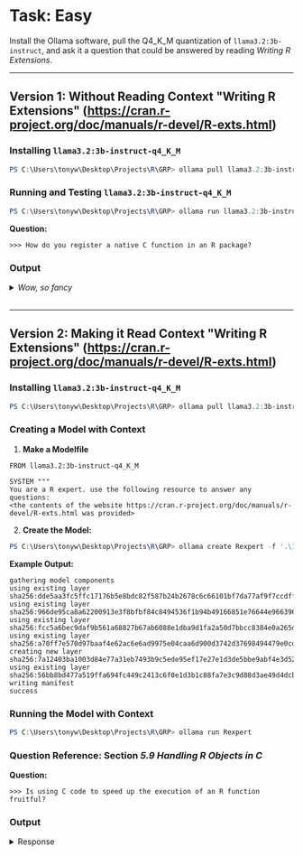# Task: Easy

Install the Ollama software, pull the Q4_K_M quantization of `llama3.2:3b-instruct`, and ask it a question that could be answered by reading *Writing R Extensions*.

---

## Version 1: Without Reading Context "Writing R Extensions" (https://cran.r-project.org/doc/manuals/r-devel/R-exts.html)

### Installing `llama3.2:3b-instruct-q4_K_M`
```powershell
PS C:\Users\tonyw\Desktop\Projects\R\GRP> ollama pull llama3.2:3b-instruct-q4_K_M
```

### Running and Testing `llama3.2:3b-instruct-q4_K_M`
```powershell
PS C:\Users\tonyw\Desktop\Projects\R\GRP> ollama run llama3.2:3b-instruct-q4_K_M
```

**Question:**
```
>>> How do you register a native C function in an R package?
```

### Output

<details>
  <summary><i>Wow, so fancy</i></summary>
  <b>WOW, SO BOLD</b>
</details>
<br>

---

## Version 2: Making it Read Context "Writing R Extensions" (https://cran.r-project.org/doc/manuals/r-devel/R-exts.html)

### Installing `llama3.2:3b-instruct-q4_K_M`
```powershell
PS C:\Users\tonyw\Desktop\Projects\R\GRP> ollama pull llama3.2:3b-instruct-q4_K_M
```

### Creating a Model with Context
1. **Make a Modelfile**

```
FROM llama3.2:3b-instruct-q4_K_M

SYSTEM """
You are a R expert. use the following resource to answer any questions:
<the contents of the website https://cran.r-project.org/doc/manuals/r-devel/R-exts.html was provided>
```

2. **Create the Model:**
```powershell
PS C:\Users\tonyw\Desktop\Projects\R\GRP> ollama create Rexpert -f '.\1 Easy\Modelfile'
```

**Example Output:**
```
gathering model components
using existing layer sha256:dde5aa3fc5ffc17176b5e8bdc82f587b24b2678c6c66101bf7da77af9f7ccdff
using existing layer sha256:966de95ca8a62200913e3f8bfbf84c8494536f1b94b49166851e76644e966396
using existing layer sha256:fcc5a6bec9daf9b561a68827b67ab6088e1dba9d1fa2a50d7bbcc8384e0a265d
using existing layer sha256:a70ff7e570d97baaf4e62ac6e6ad9975e04caa6d900d3742d37698494479e0cd
creating new layer sha256:7a12403ba1003d84e77a31eb7493b9c5ede95ef17e27e1d3de5bbe9abf4e3d52
using existing layer sha256:56bb8bd477a519ffa694fc449c2413c6f0e1d3b1c88fa7e3c9d88d3ae49d4dcb
writing manifest
success
```

### Running the Model with Context
```powershell
PS C:\Users\tonyw\Desktop\Projects\R\GRP> ollama run Rexpert
```

### Question Reference: Section *5.9 Handling R Objects in C*

**Question:**
```
>>> Is using C code to speed up the execution of an R function fruitful?
```

### Output

<details>
  <summary>Response</summary>

<br>Yes, using C code to speed up the execution of an R function can be a fruitful approach. Here's why:

1.  **Performance:** R is a high-level language that is designed for ease of use and flexibility, but it comes at the cost of performance. By writing your code in C, you can take advantage       
of the lower-level memory management and optimize your code for speed.
2.  **Control over Memory Management:** In R, memory management is handled by the garbage collector, which can lead to overhead and slow down your application. By managing memory manually        
in C, you can avoid this overhead and improve performance.
3.  **Native Integration:** When you write your code in C, you can integrate it directly with R's core functions, such as data types, operators, and control structures, allowing for 
seamless interaction between the two languages.
4.  **Portability:** C code can be compiled on multiple platforms, including Windows, macOS, and Linux, without modification.

However, there are also some challenges to consider:

1.  **Learning Curve:** Writing in C requires a different skill set than writing in R, so you'll need to invest time in learning the basics of C programming.
2.  **Portability:** While C code can be compiled on multiple platforms, it may require additional setup and configuration to work with R.
3.  **Debugging Difficulty:** Debugging issues with C code can be more challenging than debugging issues with R, since you'll need to use a debugger and understand the intricacies of C
memory management.

To make the most of using C code in your R function, consider the following best practices:

1.  **Use R's Foreign Function Interface (FFI):** The FFI allows you to call C functions from R and vice versa. This provides an easy way to interface with C code.
2.  **Utilize Rcpp:** Rcpp is a popular package that allows you to write C++ code, which can then be integrated with R using the FFI.

Example of how to use C code in an R function:

1.  **Create a shared library (DLL):** Compile your C code into a shared library that can be loaded from R.
2.  **Load the DLL:** Use the `dynamic.load()` function to load the DLL and access its functions.
3.  **Call C functions from R:** Pass arguments to C functions and retrieve results using pointers or structs.

Here's an example of a simple C function:

*C Code (my_c_function.c):*
```c
#include <R.h>
#include <Rdefines.h>

SEXP my_c_function(SEXP x) {
    int* x_int = (int*) INTEGER(x);
    double result = x_int[0] * 2;
    return ScalarReal(result);
}
```

*R Code to Load and Run C Function:*
```r
dyn.load("my_c_function.dll")
x <- as.integer(5)
result <- .Call("my_c_function", x)
print(result)
```

This example demonstrates how to use a C function in an R environment. You can customize the function to suit your specific needs and optimize it for performance.

Keep in mind that using C code in an R function is just one approach, and there are other ways to speed up R functions without writing in C. For example, you could:

*   Use vectorized operations to avoid loops.
*   Optimize data structures or algorithms used in your R function.
*   Use parallel processing or multithreading.

Experiment with different approaches to determine what works best for your specific use case.

</details>

